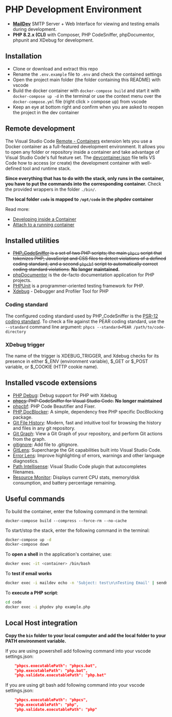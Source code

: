 # PHP Development Environment

- [**MailDev**](https://github.com/maildev/maildev) SMTP Server + Web Interface for viewing and testing emails during development.
- **PHP 8.2.x (CLI)** with Composer, PHP CodeSniffer, phpDocumentor, phpunit and XDebug for development.

## Installation

- Clone or download and extract this repo
- Rename the `.env.example` file to `.env` and check the contained settings
- Open the project main folder (the folder containing this README) with vscode
- Build the docker container with `docker-compose build` and start it with `docker-compose up -d` in the terminal or use the context menu over the `docker-compose.yml` file (right click > compose up) from vscode
- Keep an eye at bottom right and confirm when you are asked to reopen the project in the dev container

## Remote development

The Visual Studio Code [Remote - Containers](https://marketplace.visualstudio.com/items?itemName=ms-vscode-remote.remote-containers) extension lets you use a Docker container as a full-featured development environment. It allows you to open any folder or repository inside a container and take advantage of Visual Studio Code's full feature set. The [devcontainer.json](./.devcontainer.json) file tells VS Code how to access (or create) the development container with well-defined tool and runtime stack.

**Since everything that has to do with the stack, only runs in the container, you have to put the commands into the corresponding container.** Check the provided wrappers in the folder `./bin/`.

**The local folder `code` is mapped to `/opt/code` in the phpdev container**

Read more:

- [Developing inside a Container](https://code.visualstudio.com/docs/remote/containers)
- [Attach to a running container](https://code.visualstudio.com/docs/remote/attach-container)

## Installed utilities

- ~~[PHP_CodeSniffer](https://github.com/squizlabs/PHP_CodeSniffer) is a set of two PHP scripts; the main `phpcs` script that tokenizes PHP, JavaScript and CSS files to detect violations of a defined coding standard, and a second `phpcbf` script to automatically correct coding standard violations.~~ **No longer maintained.**
- [phpDocumentor](https://www.phpdoc.org/) is the de-facto documentation application for PHP projects.
- [PHPUnit](https://phpunit.de/) is a programmer-oriented testing framework for PHP.
- [Xdebug](https://xdebug.org/) - Debugger and Profiler Tool for PHP

### Coding standard

The configured coding standard used by PHP_CodeSniffer is the [PSR-12 coding standard](https://www.php-fig.org/psr/psr-12/). To check a file against the PEAR coding standard, use the `--standard` command line argument: `phpcs --standard=PEAR /path/to/code-directory`

### XDebug trigger

The name of the trigger is XDEBUG_TRIGGER, and Xdebug checks for its presence in either $\_ENV (environment variable), $\_GET or $\_POST variable, or $\_COOKIE (HTTP cookie name).

## Installed vscode extensions

- [PHP Debug](https://marketplace.visualstudio.com/items?itemName=xdebug.php-debug): Debug support for PHP with Xdebug
- ~~[phpcs](https://marketplace.visualstudio.com/items?itemName=ikappas.phpcs): PHP CodeSniffer for Visual Studio Code.~~ **No longer maintained**
- [phpcbf](https://marketplace.visualstudio.com/items?itemName=persoderlind.vscode-phpcbf): PHP Code Beautifier and Fixer.
- [PHP DocBlocker](https://marketplace.visualstudio.com/items?itemName=neilbrayfield.php-docblocker): A simple, dependency free PHP specific DocBlocking package.
- [Git File History](https://marketplace.visualstudio.com/items?itemName=pomber.git-file-history): Modern, fast and intuitive tool for browsing the history and files in any git repository.
- [Git Graph](https://marketplace.visualstudio.com/items?itemName=mhutchie.git-graph): View a Git Graph of your repository, and perform Git actions from the graph.
- [gitignore](https://marketplace.visualstudio.com/items?itemName=michelemelluso.gitignore): Add file to .gitignore.
- [GitLens](https://marketplace.visualstudio.com/items?itemName=eamodio.gitlens): Supercharge the Git capabilities built into Visual Studio Code.
- [Error Lens](https://marketplace.visualstudio.com/items?itemName=usernamehw.errorlens): Improve highlighting of errors, warnings and other language diagnostics.
- [Path Intellisense](https://marketplace.visualstudio.com/items?itemName=christian-kohler.path-intellisense): Visual Studio Code plugin that autocompletes filenames.
- [Resource Monitor](https://marketplace.visualstudio.com/items?itemName=mutantdino.resourcemonitor): Displays current CPU stats, memory/disk consumption, and battery percentage remaining.

## Useful commands

To build the container, enter the following command in the terminal:

`docker-compose build --compress --force-rm --no-cache`

To start/stop the stack, enter the following command in the terminal:

```bash
docker-compose up -d
docker-compose down
```

To **open a shell** in the application's container, use:

```bash
docker exec -it <container> /bin/bash
```

To **test if email works**

```bash
docker exec -i maildev echo -n 'Subject: test\n\nTesting Email' | sendmail -v testuser@localhost.local
```

To **execute a PHP script**:

```bash
cd code
docker exec -i phpdev php example.php
```

## Local Host integration

**Copy the `bin` folder to your local computer and add the local folder to your PATH environment variable.**

If you are using powershell add following command into your vscode settings.json:

```json
    "phpcs.executablePath": "phpcs.bat",
    "php.executablePath": "php.bat",
    "php.validate.executablePath": "php.bat"
```

If you are using git bash add following command into your vscode settings.json:

```json
    "phpcs.executablePath": "phpcs",
    "php.executablePath": "php",
    "php.validate.executablePath": "php"
```
